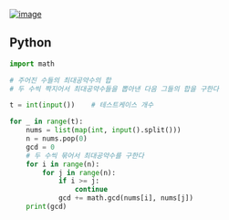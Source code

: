 [![image](https://user-images.githubusercontent.com/54588441/201673896-50593125-7ee8-48a0-a78c-88165c8533d8.png)
](https://acmicpc.net/problem/9613)

## Python
```python
import math

# 주어진 수들의 최대공약수의 합
# 두 수씩 짝지어서 최대공약수들을 뽑아낸 다음 그들의 합을 구한다

t = int(input())    # 테스트케이스 개수

for _ in range(t):
    nums = list(map(int, input().split()))
    n = nums.pop(0)
    gcd = 0
    # 두 수씩 묶어서 최대공약수를 구한다
    for i in range(n):
        for j in range(n):
            if i >= j:
                continue
            gcd += math.gcd(nums[i], nums[j])
    print(gcd)
```